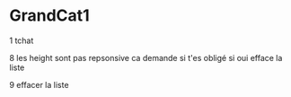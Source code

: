 # GrandCat1



1 tchat

8 les height sont pas repsonsive ca demande si t'es obligé si oui efface la liste

9 effacer la liste 


